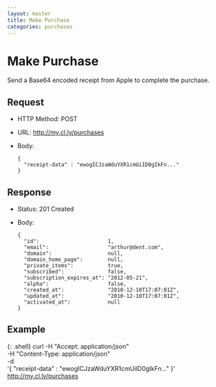 ```yaml
---
layout: master
title: Make Purchase
categories: purchases
---
```


# Make Purchase

Send a Base64 encoded receipt from Apple to complete the purchase.


## Request

- HTTP Method: POST
- URL: http://my.cl.ly/purchases
- Body:

      {
        "receipt-data" : "ewogICJzaWduYXR1cmUiID0gIkFn..."
      }


## Response

- Status: 201 Created
- Body:

      {
        "id":                      1,
        "email":                   "arthur@dent.com",
        "domain":                  null,
        "domain_home_page":        null,
        "private_items":           true,
        "subscribed":              false,
        "subscription_expires_at": "2012-05-21",
        "alpha":                   false,
        "created_at":              "2010-12-10T17:07:01Z",
        "updated_at":              "2010-12-10T17:07:01Z",
        "activated_at":            null
      }


## Example

{: .shell}
    curl -H "Accept: application/json" \
         -H "Content-Type: application/json" \
         -d \
            '{
              "receipt-data" : "ewogICJzaWduYXR1cmUiID0gIkFn..."
            }' \
         http://my.cl.ly/purchases
